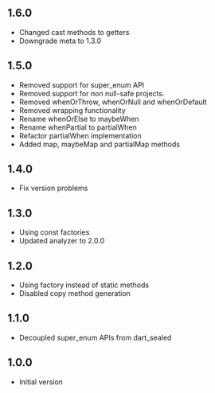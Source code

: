 ## 1.6.0

- Changed cast methods to getters
- Downgrade meta to 1.3.0

## 1.5.0

- Removed support for super_enum API
- Removed support for non null-safe projects.
- Removed whenOrThrow, whenOrNull and whenOrDefault
- Removed wrapping functionality
- Rename whenOrElse to maybeWhen
- Rename whenPartial to partialWhen
- Refactor partialWhen implementation
- Added map, maybeMap and partialMap methods

## 1.4.0

- Fix version problems

## 1.3.0

- Using const factories
- Updated analyzer to 2.0.0

## 1.2.0

- Using factory instead of static methods
- Disabled copy method generation

## 1.1.0

- Decoupled super_enum APIs from dart_sealed

## 1.0.0

- Initial version
